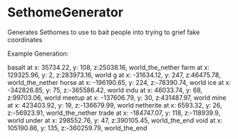 # SethomeGenerator
Generates Sethomes to use to bait people into trying to grief fake coordinates

Example Generation:

basalt at x: 35734.22, y: 108, z:25038.16, world_the_nether
farm at x: 129325.96, y: 2, z:283973.16, world
g at x: -31634.12, y: 247, z:46475.78, world_the_nether
horse at x: -196190.65, y: 224, z:-78390.74, world
ice at x: -342826.85, y: 75, z:-365586.42, world
indu at x: 46033.74, y: 68, z:99703.06, world
meetup at x: -137606.79, y: 30, z:431487.97, world
mine at x: 423403.92, y: 19, z:-136679.99, world
netherite at x: 6593.32, y: 26, z:-56923.91, world_the_nether
trade at x: -184747.07, y: 118, z:-118939.9, world
under at x: 298552.76, y: 47, z:390105.45, world_the_end
void at x: 105190.86, y: 135, z:-360259.79, world_the_end
